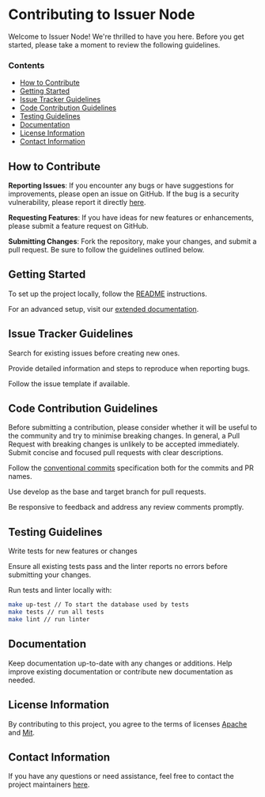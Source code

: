 # Contributing to Issuer Node

Welcome to Issuer Node! We're thrilled to have you here. Before you get started, please take a moment to review the following guidelines.

### Contents

- [How to Contribute](#how-to-contribute)
- [Getting Started](#getting-started)
- [Issue Tracker Guidelines](#issue-tracker-guidelines)
- [Code Contribution Guidelines](#code-contribution-guidelines)
- [Testing Guidelines](#testing-guidelines)
- [Documentation](#documentation)
- [License Information](#license-information)
- [Contact Information](#contact-information)

## How to Contribute

**Reporting Issues**: If you encounter any bugs or have suggestions for improvements, please open an issue on GitHub. If the bug is a security vulnerability, please report it directly [here](https://support.polygon.technology/support/solutions/categories/82000473421/folders/82000694808).

**Requesting Features**: If you have ideas for new features or enhancements, please submit a feature request on GitHub.

**Submitting Changes**: Fork the repository, make your changes, and submit a pull request. Be sure to follow the guidelines outlined below.

## Getting Started

To set up the project locally, follow the [README](./README.md#quick-start-installation) instructions.

For an advanced setup, visit our [extended documentation](https://devs.polygonid.com/docs/issuer/issuer-configuration).

## Issue Tracker Guidelines

Search for existing issues before creating new ones.

Provide detailed information and steps to reproduce when reporting bugs.

Follow the issue template if available.

## Code Contribution Guidelines
Before submitting a contribution, please consider whether it will be useful to the community and try to minimise breaking changes.  In general, a Pull Request with breaking changes is unlikely to be accepted immediately.
Submit concise and focused pull requests with clear descriptions.

Follow the [conventional commits](https://www.conventionalcommits.org/en/v1.0.0/) specification both for the commits and PR names.

Use develop as the base and target branch for pull requests.

Be responsive to feedback and address any review comments promptly.

## Testing Guidelines

Write tests for new features or changes 

Ensure all existing tests pass and the linter reports no errors before submitting your changes.

Run tests and linter locally with:
``` bash
make up-test // To start the database used by tests
make tests // run all tests
make lint // run linter
``` 

## Documentation

Keep documentation up-to-date with any changes or additions.
Help improve existing documentation or contribute new documentation as needed.

## License Information

By contributing to this project, you agree to the terms of licenses [Apache](LICENSE-APACHE) and [Mit](LICENSE-MIT).

## Contact Information

If you have any questions or need assistance, feel free to contact the project maintainers [here](https://support.polygon.technology/support/solutions/categories/82000473421/folders/82000694808).